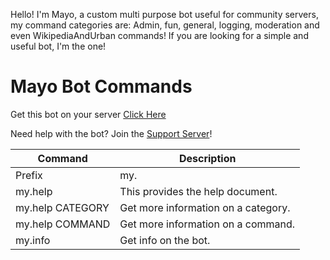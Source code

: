Hello! I'm Mayo, a custom multi purpose bot useful for community servers, my command categories are: Admin, fun, general, logging, moderation and even WikipediaAndUrban commands!
If you are looking for a simple and useful bot, I'm the one!

# Mayo Bot Commands
 
Get this bot on your server [Click Here](https://discord.com/oauth2/authorize?client_id=786472260931813386&permissions=8&scope=bot)

Need help with the bot? Join the [Support Server](https://discord.gg/7jC7cEA2qd)!

| Command | Description |
| ------ | ------ |
| Prefix | my. |
| my.help | This provides the help document. |
| my.help CATEGORY | Get more information on a category. |
| my.help COMMAND | Get more information on a command. |
| my.info | Get info on the bot. |
